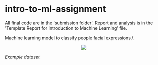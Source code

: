 # intro-to-ml-assignment
All final code are in the 'submission folder'.
Report and analysis is in the 'Template Report for Introduction to Machine Learning' file.

Machine learning model to classify people facial expressions.\\
<p align="center">
  <img  src="https://https://github.com/khoinguyen19k8/intro-to-ml-project/blob/master/facial-expressions.jpg"></p>

*Example dataset*
